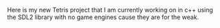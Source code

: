 Here is my new Tetris project that I am currently working on in c++ using the SDL2 library with no game engines cause they are for the weak.
